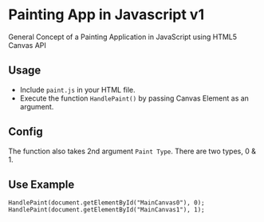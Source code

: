 
# Painting App in Javascript v1

General Concept of a Painting Application in JavaScript using HTML5 Canvas API

## Usage

- Include `paint.js` in your HTML file.
- Execute the function `HandlePaint()` by passing Canvas Element as an argument.

## Config

The function also takes 2nd argument `Paint Type`.
There are two types, 0 & 1.

## Use Example

```
HandlePaint(document.getElementById("MainCanvas0"), 0);
HandlePaint(document.getElementById("MainCanvas1"), 1);
```
